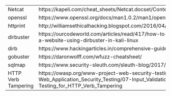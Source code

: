 <table class="tg">
<thead>
 
</thead>
<tbody>
   <tr>
    <td class="tg-0pky">Netcat</th>
    <td class="tg-0pky">https://kapeli.com/cheat_sheets/Netcat.docset/Contents/Resources/Documents/index</th>
  </tr>
  <tr>
    <td class="tg-0pky">openssl<br></td>
    <td class="tg-0pky">https://www.openssl.org/docs/man1.0.2/man1/openssl.html</td>
  </tr>
  <tr>
    <td class="tg-0pky">httprint</td>
    <td class="tg-0pky">http://williamsethicalhacking.blogspot.com/2016/04/httprint.html</td>
  </tr>
  <tr>
    <td class="tg-0pky">dirbuster</td>
    <td class="tg-0pky">https://ourcodeworld.com/articles/read/417/how-to-list-directories-and-files-of-a-website-using-dirbuster-in-kali-linux</td>
  </tr>
  <tr>
    <td class="tg-0pky">dirb</td>
    <td class="tg-0pky">https://www.hackingarticles.in/comprehensive-guide-on-dirb-tool/</td>
  </tr>
  <tr>
    <td class="tg-0pky">gobuster</td>
    <td class="tg-0pky">https://daronwolff.com/wfuzz-cheatsheet/</td>
  </tr>
  <tr>
    <td class="tg-0pky">sqlmap<br></td>
    <td class="tg-0pky">https://www.security-sleuth.com/sleuth-blog/2017/1/3/sqlmap-cheat-sheet</td>
  </tr>
  <tr>
    <td class="tg-0pky">HTTP Verb<br> Tampering<br></td>
    <td class="tg-0pky">https://owasp.org/www-project-web-security-testing-guide/v41/4-Web_Application_Security_Testing/07-Input_Validation_Testing/03-Testing_for_HTTP_Verb_Tampering</td>
  </tr>
</tbody>
</table>
